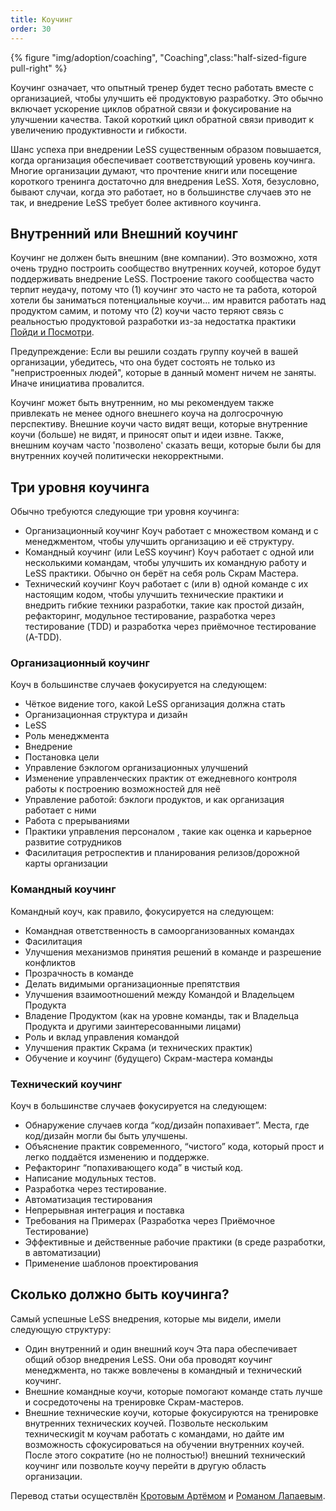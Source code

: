 ```yaml
---
title: Коучинг
order: 30
---
```


<div>
  {% figure "img/adoption/coaching", "Coaching",class:"half-sized-figure pull-right" %}
</div>

Коучинг означает, что опытный тренер будет тесно работать вместе с организацией, чтобы улучшить её продуктовую разработку. Это обычно включает ускорение циклов обратной связи и фокусирование на улучшении качества. Такой короткий цикл обратной связи приводит к увеличению продуктивности и гибкости.

Шанс успеха при внедрении LeSS существенным образом повышается, когда организация обеспечивает соответствующий уровень коучинга. Многие организации думают, что прочтение книги или посещение короткого тренинга достаточно для внедрения LeSS. Хотя, безусловно, бывают случаи, когда это работает, но в большинстве случаев это не так, и внедрение LeSS требует более активного коучинга.

## Внутренний или Внешний коучинг

Коучинг не должен быть внешним (вне компании). Это возможно, хотя очень трудно построить сообщество внутренних коучей, которое будут поддерживать внедрение LeSS. Построение такого сообщества часто терпит неудачу, потому что (1) коучинг это часто не та работа, которой хотели бы заниматься потенциальные коучи... им нравится работать над продуктом самим, и потому что (2) коучи часто теряют связь с реальностью продуктовой разработки из-за недостатка практики [Пойди и Посмотри](../management/go_see.html).  

Предупреждение: Если вы решили создать группу коучей в вашей организации, убедитесь, что она будет состоять не только из "непристроенных людей", которые в данный момент ничем не заняты. Иначе инициатива провалится.

Коучинг может быть внутренним, но мы рекомендуем также привлекать не менее одного внешнего коуча на долгосрочную перспективу. Внешние коучи часто видят вещи, которые внутренние коучи (больше) не видят, и приносят опыт и идеи извне. Также, внешним коучам часто 'позволено' сказать вещи, которые были бы для внутренних коучей политически некорректными.
 
## Три уровня коучинга

Обычно требуются следующие три уровня коучинга:

* Организационный коучинг
  Коуч работает с множеством команд и с менеджментом, чтобы улучшить организацию и её структуру.
* Командный коучинг (или LeSS коучинг)
  Коуч работает с одной или несколькими командам, чтобы улучшить их командную работу и LeSS практики. Обычно он берёт на себя роль Скрам Мастера.
* Технический коучинг
  Коуч работает с (или в) одной команде с их настоящим кодом, чтобы улучшить технические практики и внедрить гибкие техники разработки, такие как простой дизайн, рефакторинг, модульное тестирование, разработка через тестирование (TDD) и разработка через приёмочное тестирование (A-TDD).

### Организационный коучинг

Коуч в большинстве случаев фокусируется на следующем:

* Чёткое видение того, какой LeSS организация должна стать
* Организационная структура и дизайн
* LeSS
* Роль менеджмента
* Внедрение
* Постановка цели
* Управление бэклогом организационных улучшений
* Изменение управленческих практик от ежедневного контроля работы к построению возможностей для неё
* Управление работой: бэклоги продуктов, и как организация работает с ними
* Работа с прерываниями
* Практики управления персоналом , такие как оценка и карьерное развитие сотрудников
* Фасилитация ретроспектив и планирования релизов/дорожной карты организации

### Командный коучинг

Командный коуч, как правило, фокусируется на следующем:

* Командная ответственность в самоорганизованных командах
* Фасилитация
* Улучшения механизмов принятия решений в команде и разрешение конфликтов
* Прозрачность в команде
* Делать видимыми организационные препятствия
* Улучшения взаимоотношений между Командой и Владельцем Продукта 
* Владение Продуктом (как на уровне команды, так и Владельца Продукта и другими заинтересованными лицами) 
* Роль и вклад управления командой
* Улучшения практик Скрама (и технических практик)
* Обучение и коучинг (будущего) Скрам-мастера команды

### Технический коучинг

Коуч в большинстве случаев фокусируется на следующем:

* Обнаружение случаев когда “код/дизайн попахивает”. Места, где код/дизайн могли бы быть улучшены.
* Объяснение практик современного, “чистого” кода, который прост и легко поддаётся изменению и поддержке.
* Рефакторинг “попахивающего кода” в чистый код.
* Написание модульных тестов.
* Разработка через тестирование.
* Автоматизация тестирования
* Непрерывная интеграция и поставка
* Требования на Примерах (Разработка через Приёмочное Тестирование)
* Эффективные и действенные рабочие практики (в среде разработки, в автоматизации)
* Применение шаблонов проектирования


## Сколько должно быть коучинга?

Самый успешные LeSS внедрения, которые мы видели, имели следующую структуру:

* Один внутренний и один внешний коуч
  Эта пара обеспечивает общий обзор внедрения LeSS. Они оба проводят коучинг менеджмента, но также вовлечены в командный и технический коучинг.
* Внешние командные коучи, которые помогают команде стать лучше и сосредоточены на тренировке Скрам-мастеров.
* Внешние технические коучи, которые фокусируются на тренировке внутренних технических коучей.
Позвольте нескольким техническиgit м коучам работать с командами, но дайте им возможность сфокусироваться на обучении внутренних коучей. После этого сократите (но не полностью!) внешний технический коучинг или позвольте коучу перейти в другую область организации.

Перевод статьи осуществлён [Кротовым Артёмом](https://www.facebook.com/artem.v.krotov) и [Романом Лапаевым](https://www.linkedin.com/in/romanlapaev).
